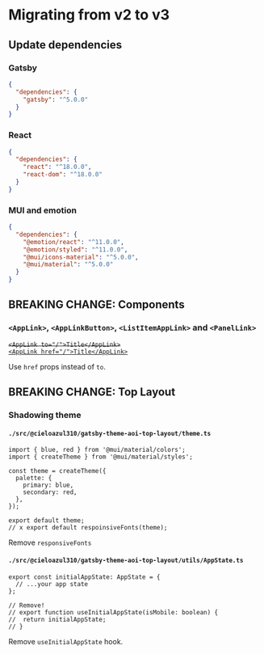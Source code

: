 # Migrating from v2 to v3

## Update dependencies

### Gatsby

```json
{
  "dependencies": {
    "gatsby": "^5.0.0"
  }
}
```

### React

```json
{
  "dependencies": {
    "react": "^18.0.0",
    "react-dom": "^18.0.0"
  }
}
```

### MUI and emotion

```json
{
  "dependencies": {
    "@emotion/react": "^11.0.0",
    "@emotion/styled": "^11.0.0",
    "@mui/icons-material": "^5.0.0",
    "@mui/material": "^5.0.0"
  }
}
```

## BREAKING CHANGE: Components

### `<AppLink>`, `<AppLinkButton>`, `<ListItemAppLink>` and `<PanelLink>`

<del>`<AppLink to="/">Title</AppLink>`</del>  
<ins>`<AppLink href="/">Title</AppLink>`</ins>

Use `href` props instead of `to`.

## BREAKING CHANGE: Top Layout

### Shadowing theme

#### `./src/@cieloazul310/gatsby-theme-aoi-top-layout/theme.ts`

```tsx
import { blue, red } from '@mui/material/colors';
import { createTheme } from '@mui/material/styles';

const theme = createTheme({
  palette: {
    primary: blue,
    secondary: red,
  },
});

export default theme;
// x export default respoinsiveFonts(theme);
```

Remove `responsiveFonts`

#### `./src/@cieloazul310/gatsby-theme-aoi-top-layout/utils/AppState.ts`

```tsx
export const initialAppState: AppState = {
  // ...your app state
};

// Remove!
// export function useInitialAppState(isMobile: boolean) {
//  return initialAppState;
// }
```

Remove `useInitialAppState` hook.
